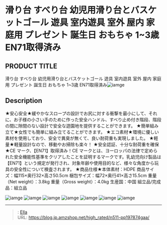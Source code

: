 # 滑り台 すべり台 幼児用滑り台とバスケットゴール 遊具 室内遊具 室外 屋内 家庭用 プレゼント 誕生日 おもちゃ 1~3歳 EN71取得済み


## PRODUCT TITLE 

滑り台 すべり台 幼児用滑り台とバスケットゴール 遊具 室内遊具 室外 屋内 家庭用 プレゼント 誕生日 おもちゃ 1~3歳 EN71取得済み![iamge](https://b2bfiles1.gigab2b.cn/image/wkseller/303/197874滑梯/20210119_459da98599c12eefa3238133deac0c81.jpg)

## Description

★安心安全★緩やかなスロープの設計でお尻に対する衝撃を最小にして、それに、お子様の小さい手のために作った安全ハンドル、すべり止め付き階段、階段の間に隙間のない設計で安全な遊園地を提供することができます。
★簡単組み立て★女性でも簡単に組み立てることができます。
★エコ素材★環境に優しい素材を使用しており、安全で異臭が無くて、良い耐荷重も実現しました。
★軽量★軽量設計なので、移動やお掃除も楽々！
★安全認証、十分な耐荷重を確保★CE マーク、【EN71】取得済み！CE マークとは、ヨーロッパの法律で定められた安全機能性基準をクリアしたことを証明するマークです。乳幼児向け製品は【EN71】という規定が発行され、対象年齢や使用目的など、様々な角度から玩具の安全性について検査されます。
★商品仕様★本体素材：HDPE 商品サイズ：幅115×奥行32×高さ50.5cm 梱包サイズ：幅72×奥行41×高さ15.5cm 重量（Net weight）：3.8kg 重量（Gross weight）：4.0kg 生産国：中国 組立品/完成品：組立品




![iamge](https://b2bfiles1.gigab2b.cn/image/wkseller/303/197874滑梯/20201130_f6024e276a4741625b3d5eb34f70ed6c.jpg)
![iamge](https://b2bfiles1.gigab2b.cn/image/wkseller/303/197874滑梯/20201130_08a42540a806a4974babcc8354a89cf8.jpg)
![iamge](https://b2bfiles1.gigab2b.cn/image/wkseller/303/197874滑梯/20201130_7e3002dcef5e55d25315b330609b1a67.jpg)
![iamge](https://b2bfiles1.gigab2b.cn/image/wkseller/303/197874滑梯/20201130_b3f80171d8785c664dadac4b3f24754b.jpg)
![iamge](https://b2bfiles1.gigab2b.cn/image/wkseller/303/197874滑梯/20201115_4fcfb7daea1a7abc14f212a01a729be9.jpg)
![iamge](https://b2bfiles1.gigab2b.cn/image/wkseller/303/197874滑梯/20201115_86675ba1f647022526b18860f9b321da.jpg)
![iamge](https://b2bfiles1.gigab2b.cn/image/wkseller/303/197874滑梯/20201115_dd8863b67c0c511df7765d921ca893c1.jpg)


---

> : [Ella](https://blog.jp.amzshop.net/)  
> URL: https://blog.jp.amzshop.net/high_rated/n511-pp197874gaa/  

